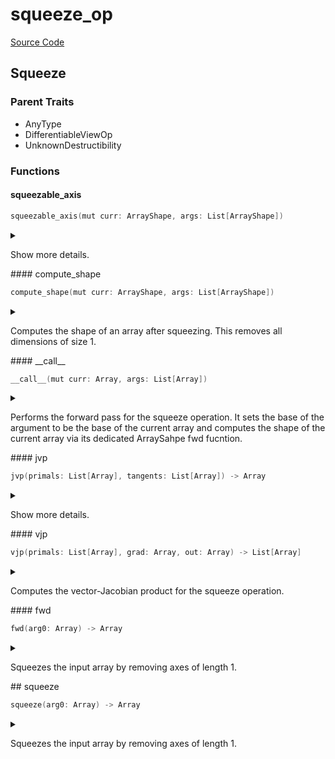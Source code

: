 



# squeeze_op
  
[Source Code](https://github.com/endia-ai/Endia/tree/main/endia/functional/view_ops/squeeze_op.mojo)  
  

## Squeeze
  
  
  

### Parent Traits
  

- AnyType
- DifferentiableViewOp
- UnknownDestructibility
  

### Functions

#### squeezable_axis


```swift
squeezable_axis(mut curr: ArrayShape, args: List[ArrayShape])
```  
<details markdown="1" style="border: none; bg-color: none; box-shadow: none;">  
<summary style="border: none; bg-color: none; box-shadow: none;">  
  
Show more details.  
</summary>  
  
#### Args:  

* curr `ArrayShape`
* args `List[ArrayShape]`
  
  
</details>
#### compute_shape


```swift
compute_shape(mut curr: ArrayShape, args: List[ArrayShape])
```  
<details markdown="1" style="border: none; bg-color: none; box-shadow: none;">  
<summary style="border: none; bg-color: none; box-shadow: none;">  
  
Computes the shape of an array after squeezing. This removes all dimensions of size 1.  
</summary>  
  
#### Args:  

* curr `ArrayShape`: The ArrayShape to store the result of the computation.
* args `List[ArrayShape]`: The ArrayShape to squeeze.
  
  
</details>
#### __call__


```swift
__call__(mut curr: Array, args: List[Array])
```  
<details markdown="1" style="border: none; bg-color: none; box-shadow: none;">  
<summary style="border: none; bg-color: none; box-shadow: none;">  
  
Performs the forward pass for the squeeze operation. It sets the base of the argument to be the base of the current array and computes the shape of the current array via its dedicated ArraySahpe fwd fucntion.  
</summary>  
  
#### Args:  

* curr `Array`: The current array to store the result (modified in-place).
* args `List[Array]`: The array on which the squeeze view is created.
  
  


#### Note:
The information of the shape computation is stored in the ArrayShape object of the curr array.  
</details>
#### jvp


```swift
jvp(primals: List[Array], tangents: List[Array]) -> Array
```  
<details markdown="1" style="border: none; bg-color: none; box-shadow: none;">  
<summary style="border: none; bg-color: none; box-shadow: none;">  
  
Show more details.  
</summary>  
  
#### Args:  

* primals `List[Array]`
* tangents `List[Array]`
  
#### Returns:  
  
Type: `Array`  
  
  
</details>
#### vjp


```swift
vjp(primals: List[Array], grad: Array, out: Array) -> List[Array]
```  
<details markdown="1" style="border: none; bg-color: none; box-shadow: none;">  
<summary style="border: none; bg-color: none; box-shadow: none;">  
  
Computes the vector-Jacobian product for the squeeze operation.  
</summary>  
  
#### Args:  

* primals `List[Array]`: A list containing the primal input array.
* grad `Array`: The gradient of the output with respect to some scalar function.
* out `Array`: The output of the forward pass (unused in this function).
  
#### Returns:  
  
A list containing the gradient with respect to the input.  
Type: `List[Array]`  
  
  


#### Note:
The vector-Jacobian product for squeeze is computed by unsqueezing the gradient along the axes that were squeezed.  
</details>
#### fwd


```swift
fwd(arg0: Array) -> Array
```  
<details markdown="1" style="border: none; bg-color: none; box-shadow: none;">  
<summary style="border: none; bg-color: none; box-shadow: none;">  
  
Squeezes the input array by removing axes of length 1.  
</summary>  
  
#### Args:  

* arg0 `Array`: The input array.
  
#### Returns:  
  
The squeezed array.  
Type: `Array`  
  
  
</details>
## squeeze


```swift
squeeze(arg0: Array) -> Array
```  
<details markdown="1" style="border: none; bg-color: none; box-shadow: none;">  
<summary style="border: none; bg-color: none; box-shadow: none;">  
  
Squeezes the input array by removing axes of length 1.  
</summary>  
  
#### Args:  

* arg0 `Array`: The input array.
  
#### Returns:  
  
The squeezed array.  
Type: `Array`  
  
  
</details>